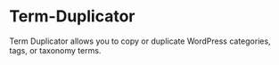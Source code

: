 Term-Duplicator
===============

Term Duplicator allows you to copy or duplicate WordPress categories, tags, or taxonomy terms. 
